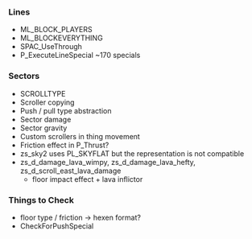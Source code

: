 ### Lines
- ML_BLOCK_PLAYERS
- ML_BLOCKEVERYTHING
- SPAC_UseThrough
- P_ExecuteLineSpecial ~170 specials

### Sectors
- SCROLLTYPE
- Scroller copying
- Push / pull type abstraction
- Sector damage
- Sector gravity
- Custom scrollers in thing movement
- Friction effect in P_Thrust?
- zs_sky2 uses PL_SKYFLAT but the representation is not compatible
- zs_d_damage_lava_wimpy, zs_d_damage_lava_hefty, zs_d_scroll_east_lava_damage
  - floor impact effect + lava inflictor

### Things to Check
- floor type / friction -> hexen format?
- CheckForPushSpecial
